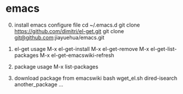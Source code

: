 emacs
=====
0. install 
emacs configure file
cd ~/.emacs.d
git clone https://github.com/dimitri/el-get.git
git clone git@github.com:jiayuehua/emacs.git

1. el-get usage
M-x el-get-install
M-x el-get-remove
M-x el-get-list-packages
M-x el-get-emacswiki-refresh

2. package usage
M-x list-packages

3. download package from emacswiki
bash wget_el.sh dired-isearch another_package  ...

